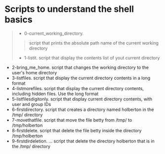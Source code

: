 # Scripts to understand the shell basics
> + 0-current_working_directory.
>
>> script that prints the absolute path name of the current working directory
> + 1-listit.
script that display the contents list of yout current directory
+ 2-bring_me_home.
script that changes the working directory to the user's home directory
+ 3-listfiles.
script that display the current directory contents in a long format
+ 4-listmorefiles.
script that display the current directory contents, including hidden files. Use the long format
+ 5-listfilesdigitonly.
script that display current directory contents, with user and group IDs
+ 6-firstdirectory.
script that creates a directory named holberton in the /tmp/ directory
+ 7-movethatfile.
script that move the file betty from /tmp/ to /tmp/holberton
+ 8-firstdelete.
script that delete the file betty inside the directory /tmp/holberton
+ 9-firstdirdeletion.
... script that delete the directory holberton that is in the /tmp/ directory

